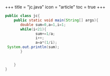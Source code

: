 +++
title = "jc.java"
icon = "article"
toc = true
+++
``` java
public class jc{
    public static void main(String[] args){
       double sum=0,a=1,i=1;
       while(i<21){
              sum+=1/a;
              i++;
              a=a*(1/i);
 System.out.println(sum);
       } 
        

    }
}



```